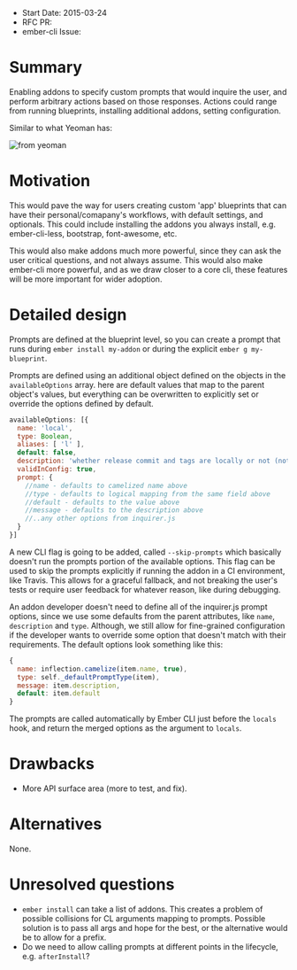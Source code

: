 - Start Date: 2015-03-24
- RFC PR:
- ember-cli Issue:

# Summary

Enabling addons to specify custom prompts that would inquire the user, and perform arbitrary actions based on those responses. Actions could range from running blueprints, installing additional addons, setting configuration.

Similar to what Yeoman has:

![from yeoman](http://yeoman.io/static/image_4.d4f761cf89.png)

# Motivation

This would pave the way for users creating custom 'app' blueprints that can have their personal/comapany's workflows, with default settings, and optionals. This could include installing the addons you always install, e.g. ember-cli-less, bootstrap, font-awesome, etc.

This would also make addons much more powerful, since they can ask the user critical questions, and not always assume. This would also make ember-cli more powerful, and as we draw closer to a core cli, these features will be more important for wider adoption.

# Detailed design

Prompts are defined at the blueprint level, so you can create
a prompt that runs during `ember install my-addon` or during the explicit `ember g my-blueprint`.

Prompts are defined using an additional object defined on the objects in the `availableOptions` array. here are default values that map to the parent object's values, but everything can be overwritten to explicitly set or override
the options defined by default.

```js
availableOptions: [{
  name: 'local',
  type: Boolean,
  aliases: [ 'l' ],
  default: false,
  description: 'whether release commit and tags are locally or not (not pushed to a remote)',
  validInConfig: true,
  prompt: {
    //name - defaults to camelized name above
    //type - defaults to logical mapping from the same field above
    //default - defaults to the value above
    //message - defaults to the description above
    //..any other options from inquirer.js
  }
}]
```

A new CLI flag is going to be added, called `--skip-prompts` which basically doesn't run the prompts portion of the available options. This flag can be used to skip the prompts explicitly if running the addon in a CI environment, like Travis. This allows for a graceful fallback, and not breaking the user's tests or require user feedback for whatever reason, like during debugging.

An addon developer doesn't need to define all of the inquirer.js prompt options, since we use some defaults
from the parent attributes, like `name`, `description` and `type`. Although, we still allow for fine-grained configuration
if the developer wants to override some option that doesn't match with their requirements. The default options look something like this:

```js
{
  name: inflection.camelize(item.name, true),
  type: self._defaultPromptType(item),
  message: item.description,
  default: item.default
}
```

The prompts are called automatically by Ember CLI just before the `locals` hook, and return the merged options
as the argument to `locals`.


# Drawbacks

* More API surface area (more to test, and fix).


# Alternatives

None.

# Unresolved questions

* `ember install` can take a list of addons. This creates a problem of possible collisions for CL arguments mapping to prompts. Possible solution is to pass all args and hope for the best, or the alternative would be to allow for a prefix.
* Do we need to allow calling prompts at different points in the lifecycle, e.g. `afterInstall`?
